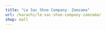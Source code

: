 ```yaml
---
title: "Le Sac Shoe Company- Zamzama"
url: /karachi/le-sac-shoe-company-zamzama/
shop: mall
---
```

